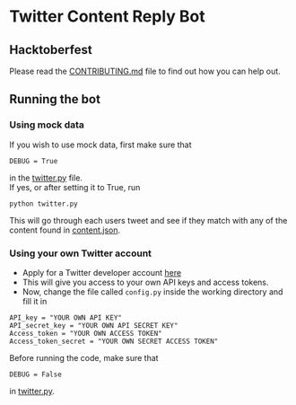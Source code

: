 # Twitter Content Reply Bot

## Hacktoberfest

Please read the [CONTRIBUTING.md](CONTRIBUTING.md) file to find out how you can help out.

## Running the bot

### Using mock data

If you wish to use mock data, first make sure that
```
DEBUG = True
```
in the [twitter.py](twitter.py) file.\
If yes, or after setting it to True, run

```
python twitter.py
```
This will go through each users tweet and see if they match with any of the content found in [content.json](content.json).

### Using your own Twitter account

- Apply for a Twitter developer account [here](https://developer.twitter.com/en/apply-for-access)
- This will give you access to your own API keys and access tokens.
- Now, change the file called `config.py` inside the working directory and fill it in

```
API_key = "YOUR OWN API KEY"
API_secret_key = "YOUR OWN API SECRET KEY"
Access_token = "YOUR OWN ACCESS TOKEN"
Access_token_secret = "YOUR OWN SECRET ACCESS TOKEN"
```

Before running the code, make sure that
```
DEBUG = False
```
in [twitter.py](twitter.py).
